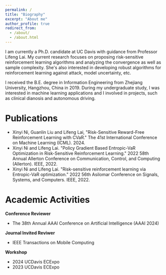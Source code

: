 ```yaml
---
permalink: /
title: "Biography"
excerpt: "About me"
author_profile: true
redirect_from: 
  - /about/
  - /about.html
---
```


I am currently a Ph.D. candidate at UC Davis with guidance from Professor Lifeng Lai. My current research focuses on proposing risk-sensitive reinforcement learning algorithms and analyzing the convergence as well as sample complexity. She's also interested in developing robust algorithms for reinforcement learning against attack, model uncertainty, etc.

I received the B.E. degree in Information Engineering from Zhejiang University, Hangzhou, China in 2019. During my undergraduate study, I was interested in machine learning applications and I involved in projects, such as clinical dianosis and autonomous driving.


Publications
======
- Xinyi Ni, Guanlin Liu and Lifeng Lai, "Risk-Sensitive Reward-Free Reinforcement Learning with CVaR." The 41st International Conference on Machine Learning (ICML). 2024. 
- Xinyi Ni and Lifeng Lai. "Policy Gradient Based Entropic-VaR Optimization in Risk-Sensitive Reinforcement Learning." 2022 58th Annual Allerton Conference on Communication, Control, and Computing (Allerton). IEEE, 2022.
- Xinyi Ni and Lifeng Lai. "Risk-sensitive reinforcement learning via Entropic-VaR optimization." 2022 56th Asilomar Conference on Signals, Systems, and Computers. IEEE, 2022.


Academic Activities
======
**Conference Reviewer**
- The 38th Annual AAAI Conference on Artificial Intelligence (AAAI 2024)

**Journal Invited Reviwer**
- IEEE Transactions on Mobile Computing
  
**Workshop**
- 2024 UCDavis ECExpo
- 2023 UCDavis ECExpo
